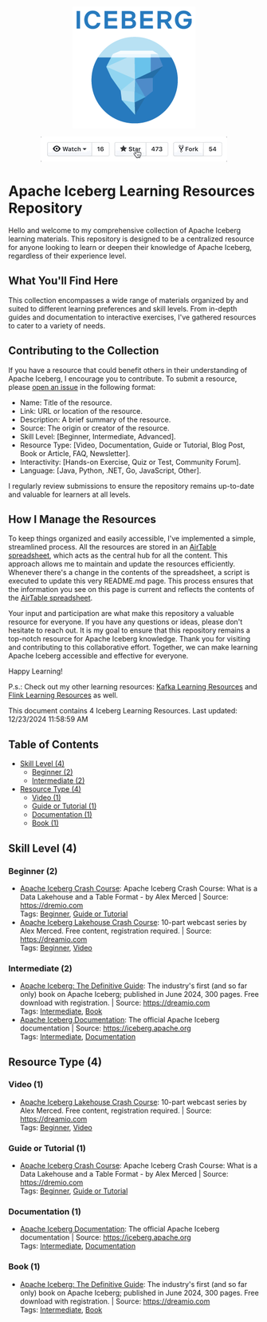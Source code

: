 <p align="center"><img src="./images/apache-iceberg.webp" alt="iceberg logo"></p>

<p align="center"><img src="./images/star-this-repo.gif" alt="Star this repository" /></p>

# Apache Iceberg Learning Resources Repository
Hello and welcome to my comprehensive collection of Apache Iceberg learning materials. This repository is designed to be a centralized resource for anyone looking to learn or deepen their knowledge of Apache Iceberg, regardless of their experience level.
## What You'll Find Here
This collection encompasses a wide range of materials organized by and suited to different learning preferences and skill levels. From in-depth guides and documentation to interactive exercises, I've gathered resources to cater to a variety of needs.
## Contributing to the Collection
If you have a resource that could benefit others in their understanding of Apache Iceberg, I encourage you to contribute. To submit a resource, please [open an issue](https://github.com/pmoskovi/iceberg-learning-resources/issues) in the following format:
*  Name: Title of the resource.
* Link: URL or location of the resource.
* Description: A brief summary of the resource.
* Source: The origin or creator of the resource.
* Skill Level: [Beginner, Intermediate, Advanced].
* Resource Type: [Video, Documentation, Guide or Tutorial, Blog Post, Book or Article, FAQ, Newsletter].
* Interactivity: [Hands-on Exercise, Quiz or Test, Community Forum].
* Language: [Java, Python, .NET, Go, JavaScript, Other].

I regularly review submissions to ensure the repository remains up-to-date and valuable for learners at all levels.

## How I Manage the Resources
To keep things organized and easily accessible, I've implemented a simple, streamlined process. All the resources are stored in an [AirTable spreadsheet](https://airtable.com/appB6ToN0rvzHmNER/tbloACxUtWlMCYdXc), which acts as the central hub for all the content. This approach allows me to maintain and update the resources efficiently. Whenever there's a change in the contents of the spreadsheet, a script is executed to update this very README.md page. This process ensures that the information you see on this page is current and reflects the contents of the [AirTable spreadsheet](https://airtable.com/appB6ToN0rvzHmNER/tbloACxUtWlMCYdXc).

Your input and participation are what make this repository a valuable resource for everyone. If you have any questions or ideas, please don't hesitate to reach out. It is my goal to ensure that this repository remains a top-notch resource for Apache Iceberg knowledge.
Thank you for visiting and contributing to this collaborative effort. Together, we can make learning Apache Iceberg accessible and effective for everyone.

 Happy Learning!

 P.s.: Check out my other learning resources: [Kafka Learning Resources](https://github.com/pmoskovi/kafka-learning-resources) and [Flink Learning Resources](https://github.com/pmoskovi/flink-learning-resources) as well.

This document contains 4 Iceberg Learning Resources.
Last updated: 12/23/2024 11:58:59 AM

## Table of Contents 
* [Skill Level (4)](#skill-level)
  * [Beginner (2)](#beginner)
  * [Intermediate (2)](#intermediate)
* [Resource Type (4)](#resource-type)
  * [Video (1)](#video)
  * [Guide or Tutorial (1)](#guide-or-tutorial)
  * [Documentation (1)](#documentation)
  * [Book (1)](#book)

## Skill Level (4)

### Beginner (2)
* [Apache Iceberg Crash Course](https://www.dremio.com/blog/apache-iceberg-crash-course-what-is-a-data-lakehouse-and-a-table-format/?utm_source=ev_external_blog&utm_medium=influencer&utm_campaign=ultimate_directory_of_apache_iceberg_resources&utm_content=alexmerced&utm_term=external_blog#h-what-is-a-table-format): Apache Iceberg Crash Course: What is a Data Lakehouse and a Table Format - by Alex Merced | Source: https://dremio.com
<br/>Tags: [Beginner](#beginner), [Guide or Tutorial](#guide-or-tutorial)
* [Apache Iceberg Lakehouse Crash Course](https://hello.dremio.com/webcast-an-apache-iceberg-lakehouse-crash-course-reg.html): 10-part webcast series by Alex Merced. Free content, registration required. | Source: https://dreamio.com
<br/>Tags: [Beginner](#beginner), [Video](#video)

### Intermediate (2)
* [Apache Iceberg: The Definitive Guide](https://hello.dremio.com/wp-apache-iceberg-the-definitive-guide-reg.html?utm_source=alexmerced&utm_medium=external_blog&utm_campaign=ultimate_directory_of_apache_iceberg_resources): The industry's first (and so far only) book on Apache Iceberg; published in June 2024, 300 pages. Free download with registration. | Source: https://dreamio.com
<br/>Tags: [Intermediate](#intermediate), [Book](#book)
* [Apache Iceberg Documentation](https://iceberg.apache.org/docs/latest/): The official Apache Iceberg documentation | Source: https://iceberg.apache.org
<br/>Tags: [Intermediate](#intermediate), [Documentation](#documentation)

## Resource Type (4)

### Video (1)
* [Apache Iceberg Lakehouse Crash Course](https://hello.dremio.com/webcast-an-apache-iceberg-lakehouse-crash-course-reg.html): 10-part webcast series by Alex Merced. Free content, registration required. | Source: https://dreamio.com
<br/>Tags: [Beginner](#beginner), [Video](#video)

### Guide or Tutorial (1)
* [Apache Iceberg Crash Course](https://www.dremio.com/blog/apache-iceberg-crash-course-what-is-a-data-lakehouse-and-a-table-format/?utm_source=ev_external_blog&utm_medium=influencer&utm_campaign=ultimate_directory_of_apache_iceberg_resources&utm_content=alexmerced&utm_term=external_blog#h-what-is-a-table-format): Apache Iceberg Crash Course: What is a Data Lakehouse and a Table Format - by Alex Merced | Source: https://dremio.com
<br/>Tags: [Beginner](#beginner), [Guide or Tutorial](#guide-or-tutorial)

### Documentation (1)
* [Apache Iceberg Documentation](https://iceberg.apache.org/docs/latest/): The official Apache Iceberg documentation | Source: https://iceberg.apache.org
<br/>Tags: [Intermediate](#intermediate), [Documentation](#documentation)

### Book (1)
* [Apache Iceberg: The Definitive Guide](https://hello.dremio.com/wp-apache-iceberg-the-definitive-guide-reg.html?utm_source=alexmerced&utm_medium=external_blog&utm_campaign=ultimate_directory_of_apache_iceberg_resources): The industry's first (and so far only) book on Apache Iceberg; published in June 2024, 300 pages. Free download with registration. | Source: https://dreamio.com
<br/>Tags: [Intermediate](#intermediate), [Book](#book)
